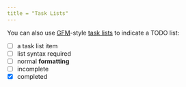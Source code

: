 ```yaml
---
title = "Task Lists"
---
```


You can also use [GFM](https://help.github.com/en/github/writing-on-github)-style [task lists](https://github.blog/2013-01-09-task-lists-in-gfm-issues-pulls-comments/) to indicate a TODO list:

- [ ] a task list item
- [ ] list syntax required
- [ ] normal **formatting**
- [ ] incomplete
- [x] completed
